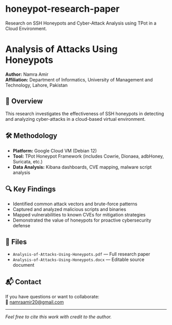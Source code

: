 # honeypot-research-paper
Research on SSH Honeypots and Cyber-Attack Analysis using TPot in a Cloud Environment.

# Analysis of Attacks Using Honeypots

**Author:** Namra Amir  
**Affiliation:** Department of Informatics, University of Management and Technology, Lahore, Pakistan  

## 📄 Overview
This research investigates the effectiveness of SSH honeypots in detecting and analyzing cyber-attacks in a cloud-based virtual environment.

## 🛠 Methodology
- **Platform:** Google Cloud VM (Debian 12)
- **Tool:** TPot Honeypot Framework (includes Cowrie, Dionaea, adbHoney, Suricata, etc.)
- **Data Analysis:** Kibana dashboards, CVE mapping, malware script analysis

## 🔍 Key Findings
- Identified common attack vectors and brute-force patterns
- Captured and analyzed malicious scripts and binaries
- Mapped vulnerabilities to known CVEs for mitigation strategies
- Demonstrated the value of honeypots for proactive cybersecurity defense

## 📂 Files
- `Analysis-of-Attacks-Using-Honeypots.pdf` — Full research paper
- `Analysis-of-Attacks-Using-Honeypots.docx` — Editable source document

## 📬 Contact
If you have questions or want to collaborate:  
📧 namraamir20@gmail.com

---
*Feel free to cite this work with credit to the author.*


